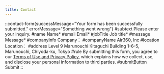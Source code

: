 ```yaml
---
title: Contact
---
```


::contact-form{successMessage="Your form has been successfully submitted." errorMessage="Something went wrong"}
#subtext
Please enter your inquiry.
#name
Name*
#email
Email*
#jobTitle
Job title*
#message
Message*
#companyInfo
Company：
#companyName
Air360, Inc
#location
Location：
#address
Level 9 Marunouchi Kitaguchi Building
1-6-5, <br>Marunouchi, Chiyoda-ku, Tokyo
#rule
By submitting this form, you agree to our <span class="text-primary-600 hover:underline">[Terms of Use and Privacy Policy](/en/privacy-policy)</span>, which explains how we collect, use, and disclose your personal information to third parties.
#submitButton
Submit
::
